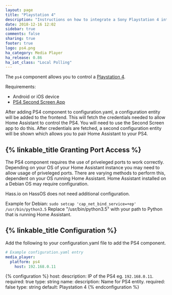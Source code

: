 ```yaml
---
layout: page
title: "Playstation 4"
description: "Instructions on how to integrate a Sony Playstation 4 into Home Assistant."
date: 2018-12-16 12:02
sidebar: true
comments: false
sharing: true
footer: true
logo: ps4.png
ha_category: Media Player
ha_release: 0.86
ha_iot_class: "Local Polling"
---
```


The `ps4` component allows you to control a
[Playstation 4](httpswww.playstation.com/en-us/explore/ps4/).

Requirements:
- Android or iOS device
- [PS4 Second Screen App](https://play.google.com/store/apps/details?id=com.playstation.mobile2ndscreen&hl=en_US) 

After adding PS4 component to configuration.yaml, a configuration entity will be added to the frontend. This will fetch the credentials needed to allow Home Assistant to control the PS4.
You will need to use the Second Screen app to do this.
After credentials are fetched, a second configuration entity will be shown which allows you to pair Home Assistant to your PS4. 

## {% linkable_title Granting Port Access %}

The PS4 component requires the use of priveleged ports to work correctly. Depending on your OS of your Home Assistant instance you may need to allow usage of priveleged ports.
There are varying methods to perform this, dependent on your OS running Home Assistant.
Home Assistant installed on a Debian OS may require configuration.

Hass.io on HassOS does not need additional configuration.

Example for Debian:
`sudo setcap 'cap_net_bind_service=+ep' /usr/bin/python3.5`
Replace "/usr/bin/python3.5" with your path to Python that is running Home Assistant.


## {% linkable_title Configuration %}

Add the following to your configuration.yaml file to add the PS4 component.

```yaml
# Example configuration.yaml entry
media_player:
  platform: ps4
    host: 192.168.0.11
```
{% configuration %}
host: 
  description: IP of the PS4 eg. `192.168.0.11`.
  required: true
  type: string
name:
  description: Name for PS4 entity.
  required: false
  type: string
  default: Playstation 4
{% endconfiguration %}
